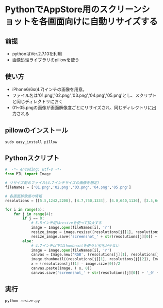 # PythonでAppStore用のスクリーンショットを各画面向けに自動リサイズする

## 前提
 - pythonはVer.2.7.10を利用
 - 画像処理ライブラリのpillowを使う

## 使い方
 - iPhone6/6s(4.7)インチの画像を用意。
 - ファイル名は'01.png','02.png','03.png','04.png','05.png'とし、スクリプトと同じディレクトリにおく
 - 01~05.pngの画像が画面解像度ごとにリサイズされ、同じディレクトリに出力される

## pillowのインストール
```
sudo easy_install pillow
```

## Pythonスクリプト
```py:resize.py
#  -*- encoding: utf-8 -*-
from PIL import Image

# リサイズ前のファイル(4.7インチサイズの画像を想定)
fileNames = ['01.png','02.png','03.png','04.png','05.png']

# 各画面解像度の情報
resolutions = [[5.5,1242,2208], [4.7,750,1334], [4.0,640,1136], [3.5,640,960]]

for i in range(5):
    for j in range(4):
    	if j == 0:
            # 5.5インチ用はresizeを使って拡大する
			image = Image.open(fileNames[i], 'r')
			resize_image = image.resize((resolutions[j][1], resolutions[j][2]))
			resize_image.save('screenshot_' + str(resolutions[j][0]) + '_0' + str(i+1) +'.jpg', 'JPEG', quality=100, optimize=True)
    	else:
            # 4.7インチ以下はthumbnailを使うと劣化が少ない
			image = Image.open(fileNames[i], 'r')
			canvas = Image.new('RGB', (resolutions[j][1], resolutions[j][2]), (255, 255, 255))
			image.thumbnail((resolutions[j][1], resolutions[j][2]), Image.ANTIALIAS)
			x = (resolutions[j][1] - image.size[0])/2
			canvas.paste(image, ( x, 0))
			canvas.save('screenshot_' + str(resolutions[j][0]) + '_0' + str(i+1) +'.jpg', 'JPEG', quality=100, optimize=True)
```

## 実行
```
python resize.py
```

